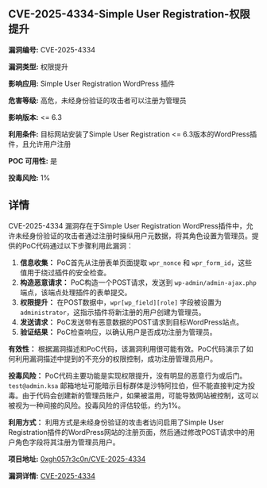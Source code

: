 ## CVE-2025-4334-Simple User Registration-权限提升

**漏洞编号:** CVE-2025-4334

**漏洞类型:** 权限提升

**影响应用:** Simple User Registration WordPress 插件

**危害等级:** 高危，未经身份验证的攻击者可以注册为管理员

**影响版本:** <= 6.3

**利用条件:** 目标网站安装了Simple User Registration <= 6.3版本的WordPress插件，且允许用户注册

**POC 可用性:** 是

**投毒风险:** 1%

## 详情

CVE-2025-4334 漏洞存在于Simple User Registration WordPress插件中，允许未经身份验证的攻击者通过注册时操纵用户元数据，将其角色设置为管理员。提供的PoC代码通过以下步骤利用此漏洞：

1.  **信息收集：** PoC首先从注册表单页面提取 `wpr_nonce` 和 `wpr_form_id`，这些值用于绕过插件的安全检查。
2.  **构造恶意请求：** PoC构造一个POST请求，发送到 `wp-admin/admin-ajax.php` 端点，该端点处理插件的表单提交。
3.  **权限提升：** 在POST数据中，`wpr[wp_field][role]` 字段被设置为 `administrator`，这指示插件将新注册的用户创建为管理员。
4.  **发送请求：** PoC发送带有恶意数据的POST请求到目标WordPress站点。
5.  **验证结果：** PoC检查响应，以确认用户是否成功注册为管理员。

**有效性：** 根据漏洞描述和PoC代码，该漏洞利用很可能有效。PoC代码演示了如何利用漏洞描述中提到的不充分的权限控制，成功注册管理员用户。

**投毒风险：** PoC代码主要功能是实现权限提升，没有明显的恶意行为或后门。`test@admin.ksa` 邮箱地址可能暗示目标群体是沙特阿拉伯，但不能直接判定为投毒。由于代码会创建新的管理员账户，如果被滥用，可能导致网站被控制，这可以被视为一种间接的风险。投毒风险的评估较低，约为1%。

**利用方式：** 利用方式是未经身份验证的攻击者访问启用了Simple User Registration插件的WordPress网站的注册页面，然后通过修改POST请求中的用户角色字段将其注册为管理员用户。

**项目地址:** [0xgh057r3c0n/CVE-2025-4334](https://github.com/0xgh057r3c0n/CVE-2025-4334)

**漏洞详情:** [CVE-2025-4334](https://nvd.nist.gov/vuln/detail/CVE-2025-4334)